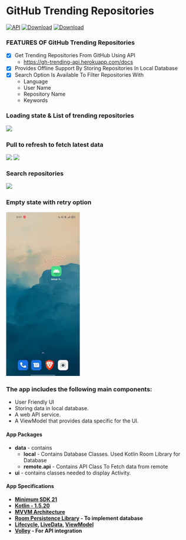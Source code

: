 
# GitHub Trending Repositories
[![API](https://img.shields.io/badge/API-21%2B-brightgreen.svg?style=flat)](https://android-arsenal.com/api?level=21)
[![Download](https://img.shields.io/badge/Kotlin-1.3.20-brightgreen.svg?style=flat&logo=kotlin)](https://kotlinlang.org/docs/reference/whatsnew13.html)
[![Download](https://img.shields.io/badge/Gradle-7.0.2-brightgreen.svg?style=flat&logo=android)](https://docs.gradle.org/7.0.2/release-notes.html)

### FEATURES OF GitHub Trending Repositories

 - [x] Get Trending Repositories From GitHub Using API
	 - https://gh-trending-api.herokuapp.com/docs
 - [x] Provides Offline Support By Storing Repositories In Local Database
 - [x] Search Option Is Available To Filter Repositories With 
	 -  Language
	 -  User Name
	 - Repository Name
	 - Keywords

### Loading state & List of trending repositories
<img src="https://github.com/ash6898/GitHub-Trending-Repositories/blob/main/media/ProgressBar_and_Expand_Collapse.gif" width="200" style="max-width:100%;">

### Pull to refresh to fetch latest data
<img src="https://github.com/ash6898/GitHub-Trending-Repositories/blob/main/media/SwipeRefresh_with_Internet.gif" width="200" style="max-width:100%;"> <img src="https://github.com/ash6898/GitHub-Trending-Repositories/blob/main/media/LocalDB_without_Internet_and_SwipeRefresh.gif" width="200" style="max-width:100%;">

### Search repositories
<img src="https://github.com/ash6898/GitHub-Trending-Repositories/blob/main/media/Search_Query.gif" width="200" style="max-width:100%;">

### Empty state with retry option
<img src="https://github.com/ash6898/GitHub-Trending-Repositories/blob/main/media/Display_noInternet.gif" width="200" style="max-width:100%;">

### The app includes the following main components:

- User Friendly UI
- Storing data in local database.
- A web API service.
- A ViewModel that provides data specific for the UI.

#### App Packages

-   **data**  - contains
    -   **local**  -  Contains Database Classes. Used Kotlin Room Library for Database
    -   **remote.api**  - Contains API Class To Fetch data from remote 
-   **ui**  - contains classes needed to display Activity.

#### App Specifications

-   **[Minimum SDK 21](https://android-arsenal.com/api?level=21#l21)**
-   **[Kotlin - 1.5.20](https://kotlinlang.org/docs/releases.html#release-details)**
-  **[MVVM Architecture](https://en.wikipedia.org/wiki/Model%E2%80%93view%E2%80%93viewmodel)**
- **[Room Persistence Library](https://developer.android.com/jetpack/androidx/releases/room#2.3.0) - To implement database**
- **[Lifecycle](https://developer.android.com/jetpack/androidx/releases/lifecycle), [LiveData](https://developer.android.com/topic/libraries/architecture/livedata), [ViewModel](https://developer.android.com/topic/libraries/architecture/viewmodel)**
- **[Volley](https://developer.android.com/training/volley) - For API integration**

